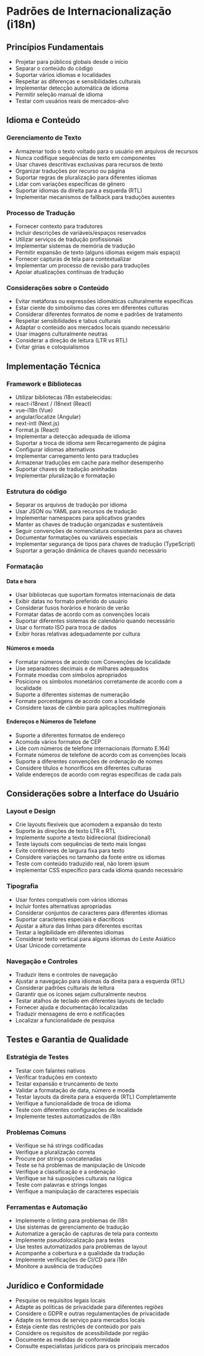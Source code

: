 # Padrões de Internacionalização (i18n)

## Princípios Fundamentais

- Projetar para públicos globais desde o início
- Separar o conteúdo do código
- Suportar vários idiomas e localidades
- Respeitar as diferenças e sensibilidades culturais
- Implementar detecção automática de idioma
- Permitir seleção manual de idioma
- Testar com usuários reais de mercados-alvo

## Idioma e Conteúdo

### Gerenciamento de Texto

- Armazenar todo o texto voltado para o usuário em arquivos de recursos
- Nunca codifique sequências de texto em componentes
- Usar chaves descritivas exclusivas para recursos de texto
- Organizar traduções por recurso ou página
- Suportar regras de pluralização para diferentes idiomas
- Lidar com variações específicas de gênero
- Suportar idiomas da direita para a esquerda (RTL)
- Implementar mecanismos de fallback para traduções ausentes

### Processo de Tradução

- Fornecer contexto para tradutores
- Incluir descrições de variáveis/espaços reservados
- Utilizar serviços de tradução profissionais
- Implementar sistemas de memória de tradução
- Permitir expansão de texto (alguns idiomas exigem mais espaço)
- Fornecer capturas de tela para contextualizar
- Implementar um processo de revisão para traduções
- Apoiar atualizações contínuas de tradução

### Considerações sobre o Conteúdo

- Evitar metáforas ou expressões idiomáticas culturalmente específicas
- Estar ciente do simbolismo das cores em diferentes culturas
- Considerar diferentes formatos de nome e padrões de tratamento
- Respeitar sensibilidades e tabus culturais
- Adaptar o conteúdo aos mercados locais quando necessário
- Usar imagens culturalmente neutras
- Considerar a direção de leitura (LTR vs RTL)
- Evitar gírias e coloquialismos

## Implementação Técnica

### Framework e Bibliotecas

- Utilizar bibliotecas i18n estabelecidas:
- react-i18next / i18next (React)
- vue-i18n (Vue)
- angular/localize (Angular)
- next-intl (Next.js)
- Format.js (React)
- Implementar a detecção adequada de idioma
- Suportar a troca de idioma sem Recarregamento de página
- Configurar idiomas alternativos
- Implementar carregamento lento para traduções
- Armazenar traduções em cache para melhor desempenho
- Suportar chaves de tradução aninhadas
- Implementar pluralização e formatação

### Estrutura do código

- Separar os arquivos de tradução por idioma
- Usar JSON ou YAML para recursos de tradução
- Implementar namespaces para aplicativos grandes
- Manter as chaves de tradução organizadas e sustentáveis
- Seguir convenções de nomenclatura consistentes para as chaves
- Documentar formatações ou variáveis especiais
- Implementar segurança de tipos para chaves de tradução (TypeScript)
- Suportar a geração dinâmica de chaves quando necessário

### Formatação

#### Data e hora

- Usar bibliotecas que suportam formatos internacionais de data
- Exibir datas no formato preferido do usuário
- Considerar fusos horários e horário de verão
- Formatar datas de acordo com as convenções locais
- Suportar diferentes sistemas de calendário quando necessário
- Usar o formato ISO para troca de dados
- Exibir horas relativas adequadamente por cultura

#### Números e moeda

- Formatar números de acordo com Convenções de localidade
- Use separadores decimais e de milhares adequados
- Formate moedas com símbolos apropriados
- Posicione os símbolos monetários corretamente de acordo com a localidade
- Suporte a diferentes sistemas de numeração
- Formate porcentagens de acordo com a localidade
- Considere taxas de câmbio para aplicações multirregionais

#### Endereços e Números de Telefone

- Suporte a diferentes formatos de endereço
- Acomoda vários formatos de CEP
- Lide com números de telefone internacionais (formato E.164)
- Formate números de telefone de acordo com as convenções locais
- Suporte a diferentes convenções de ordenação de nomes
- Considere títulos e honoríficos em diferentes culturas
- Valide endereços de acordo com regras específicas de cada país

## Considerações sobre a Interface do Usuário

### Layout e Design

- Crie layouts flexíveis que acomodem a expansão do texto
- Suporte às direções de texto LTR e RTL
- Implemente suporte a texto bidirecional (bidirecional)
- Teste layouts com sequências de texto mais longas
- Evite contêineres de largura fixa para texto
- Considere variações no tamanho da fonte entre os idiomas
- Teste com conteúdo traduzido real, não lorem ipsum
- Implementar CSS específico para cada idioma quando necessário

### Tipografia

- Usar fontes compatíveis com vários idiomas
- Incluir fontes alternativas apropriadas
- Considerar conjuntos de caracteres para diferentes idiomas
- Suportar caracteres especiais e diacríticos
- Ajustar a altura das linhas para diferentes escritas
- Testar a legibilidade em diferentes idiomas
- Considerar texto vertical para alguns idiomas do Leste Asiático
- Usar Unicode corretamente

### Navegação e Controles

- Traduzir itens e controles de navegação
- Ajustar a navegação para idiomas da direita para a esquerda (RTL)
- Considerar padrões culturais de leitura
- Garantir que os ícones sejam culturalmente neutros
- Testar atalhos de teclado em diferentes layouts de teclado
- Fornecer ajuda e documentação localizadas
- Traduzir mensagens de erro e notificações
- Localizar a funcionalidade de pesquisa

## Testes e Garantia de Qualidade

### Estratégia de Testes

- Testar com falantes nativos
- Verificar traduções em contexto
- Testar expansão e truncamento de texto
- Validar a formatação de data, número e moeda
- Testar layouts da direita para a esquerda (RTL) Completamente
- Verifique a funcionalidade de troca de idioma
- Teste com diferentes configurações de localidade
- Implemente testes automatizados de i18n

### Problemas Comuns

- Verifique se há strings codificadas
- Verifique a pluralização correta
- Procure por strings concatenadas
- Teste se há problemas de manipulação de Unicode
- Verifique a classificação e a ordenação
- Verifique se há suposições culturais na lógica
- Teste com palavras e strings longas
- Verifique a manipulação de caracteres especiais

### Ferramentas e Automação

- Implemente o linting para problemas de i18n
- Use sistemas de gerenciamento de tradução
- Automatize a geração de capturas de tela para contexto
- Implemente pseudolocalização para testes
- Use testes automatizados para problemas de layout
- Acompanhe a cobertura e a qualidade da tradução
- Implemente verificações de CI/CD para i18n
- Monitore a ausência de traduções

## Jurídico e Conformidade

- Pesquise os requisitos legais locais
- Adapte as políticas de privacidade para diferentes regiões
- Considere o GDPR e outras regulamentações de privacidade
- Adapte os termos de serviço para mercados locais
- Esteja ciente das restrições de conteúdo por país
- Considere os requisitos de acessibilidade por região
- Documente as medidas de conformidade
- Consulte especialistas jurídicos para os principais mercados